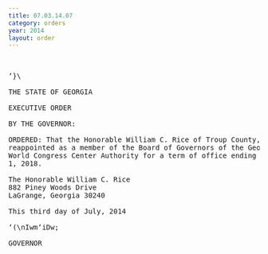 ```yaml
---
title: 07.03.14.07
category: orders
year: 2014
layout: order
---
```


<pre> 

‘}\

THE STATE OF GEORGIA

EXECUTIVE ORDER

BY THE GOVERNOR:

ORDERED: That the Honorable William C. Rice of Troup County, Georgia, is
reappointed as a member of the Board of Governors of the Georgia
World Congress Center Authority for a term of office ending July
1, 2018.

The Honorable William C. Rice
882 Piney Woods Drive
LaGrange, Georgia 30240

This third day of July, 2014

‘(\nIwm‘iDw;

GOVERNOR

</pre>
